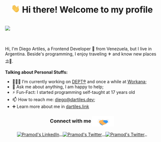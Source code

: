 <h1 align="center"><img src="https://github.com/dartilesm/dartilesm/blob/master/assets/Hi.gif" width="29px"> Hi there! Welcome to my profile</h1>

<br />

<div align="center" style="display: flex; flex-direction: row;">
  <picture>
    <source
      srcset="https://dartilesm-git-stats.vercel.app/api?username=dartilesm&show_icons=true&theme=github_dark"
      media="(prefers-color-scheme: dark)"
    />
    <source
      srcset="https://dartilesm-git-stats.vercel.app/api?username=dartilesm&show_icons=true&theme=default"
      media="(prefers-color-scheme: light), (prefers-color-scheme: no-preference)"
    />
    <img src="https://dartilesm-git-stats.vercel.app/api?username=dartilesm&show_icons=true&theme=github_dark" />
  </picture>
</div>


<br><br>
Hi, I'm Diego Artiles, a Frontend Developer 🚀 from Venezuela, but I live in Argentina.
Beside's programming, I enjoy traveling ✈ and know new places ⛱🌄.

**Talking about Personal Stuffs:**

- 👨🏽‍💻 I’m currently working on [DEPT®](https://www.deptagency.com/) and once a while at [Workana](https://www.workana.com/);
- 💬 Ask me about anything, I am happy to help;
- ⚡️ Fun-Fact: I started programming self-taught at 17 years old
- 📫 How to reach me: diego@dartiles.dev;
- ➕ Learn more about me in [dartiles.link](https://dartiles.link)


<div align="center">
  <h3 align="center">Connect with me <img align="center" src="https://github.com/dartilesm/dartilesm/blob/master/assets/Handshake.gif" height="33px" /></h3> 
</div>
<p align="center">
 <a href="https://www.linkedin.com/in/dartiles/" target="_blank">
  <img align="center" alt="Pramod's LinkedIn" width="30px" src="https://www.vectorlogo.zone/logos/linkedin/linkedin-icon.svg" /> &nbsp;
 </a>
  <a href="https://twitter.com/dartilesm" target="_blank">
  <img align="center" alt="Pramod's Twitter" width="30px" src="https://www.vectorlogo.zone/logos/twitter/twitter-official.svg" /> &nbsp;
 </a>
 <a href="https://dartiles.link" target="_blank">
  <img align="center" alt="Pramod's Twitter" width="30px" src="https://dartiles.dev/logo3.png" /> &nbsp;
 </a>
  <br/>
  <br/>
</p>
